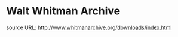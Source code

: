 Walt Whitman Archive
====================

source URL: http://www.whitmanarchive.org/downloads/index.html

